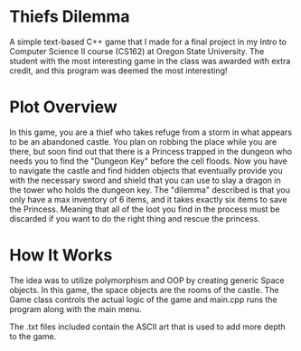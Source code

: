 # Thiefs Dilemma
A simple text-based C++ game that I made for a final project in my Intro to Computer Science II course (CS162) at Oregon State University.
The student with the most interesting game in the class was awarded with extra credit, and this program was deemed the most interesting!

# Plot Overview

In this game, you are a thief who takes refuge from a storm in what appears to be an abandoned castle. You plan on robbing the place
while you are there, but soon find out that there is a Princess trapped in the dungeon who needs you to find the "Dungeon Key" before the
cell floods. Now you have to navigate the castle and find hidden objects that eventually provide you with the necessary sword and shield
that you can use to slay a dragon in the tower who holds the dungeon key. The "dilemma" described is that you only have a max inventory
of 6 items, and it takes exactly six items to save the Princess. Meaning that all of the loot you find in the process must be discarded
if you want to do the right thing and rescue the princess.

# How It Works

The idea was to utilize polymorphism and OOP by creating generic Space objects. In this game, the space objects are the rooms of the 
castle. The Game class controls the actual logic of the game and main.cpp runs the program along with the main menu.

The .txt files included contain the ASCII art that is used to add more depth to the game. 

